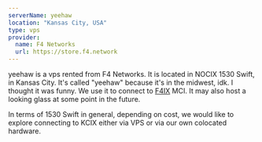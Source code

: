 ```yaml
---
serverName: yeehaw
location: "Kansas City, USA"
type: vps
provider:
  name: F4 Networks
  url: https://store.f4.network
---
```


yeehaw is a vps rented from F4 Networks. It is located in NOCIX 1530 Swift, in Kansas City. It's called "yeehaw" because it's in the midwest, idk. I thought it was funny. We use it to connect to [F4IX](https://f4ix.com/) MCI. It may also host a looking glass at some point in the future.

In terms of 1530 Swift in general, depending on cost, we would like to explore connecting to KCIX either via VPS or via our own colocated hardware.
